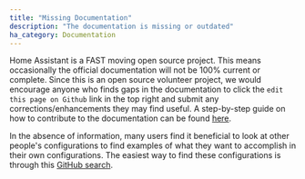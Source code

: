 ```yaml
---
title: "Missing Documentation"
description: "The documentation is missing or outdated"
ha_category: Documentation
---
```


Home Assistant is a FAST moving open source project. This means occasionally the official documentation will not be 100% current or complete. Since this is an open source volunteer project, we would encourage anyone who finds gaps in the documentation to click the `edit this page on Github` link in the top right and submit any corrections/enhancements they may find useful. A step-by-step guide on how to contribute to the documentation can be found [here](https://community.home-assistant.io/t/editing-the-documentation-and-creating-a-pull-request-on-github/9573).

In the absence of information, many users find it beneficial to look at other people's configurations to find examples of what they want to accomplish in their own configurations. The easiest way to find these configurations is through this [GitHub search](https://github.com/search?q=topic%3Ahome-assistant-config&type=Repositories).
